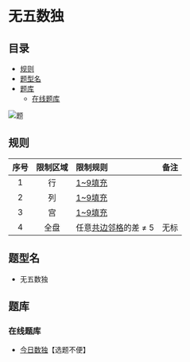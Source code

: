 # 无五数独
<!-- START doctoc generated TOC please keep comment here to allow auto update -->
<!-- DON'T EDIT THIS SECTION, INSTEAD RE-RUN doctoc TO UPDATE -->
## 目录

- [规则](#%E8%A7%84%E5%88%99)
- [题型名](#%E9%A2%98%E5%9E%8B%E5%90%8D)
- [题库](#%E9%A2%98%E5%BA%93)
  - [在线题库](#%E5%9C%A8%E7%BA%BF%E9%A2%98%E5%BA%93)

<!-- END doctoc generated TOC please keep comment here to allow auto update -->

![题](https://cn.sudoku.today/pic/02/givemefive/40223_366493.png)

## 规则

| 序号  | 限制区域 | 限制规则           | 备注  |
|:---:|:----:|:---------------|:---:|
|  1  |  行   | [1~9填充]        |     |
|  2  |  列   | [1~9填充]        |     |
|  3  |  宫   | [1~9填充]        |     |
|  4  |  全盘  | 任意[共边邻格]的差 ≠ 5 | 无标  |

## 题型名

- 无五数独

## 题库

### 在线题库

- [今日数独]【选题不便】

[1~9填充]: ../../../../../rules.md#1to9填充

[共边邻格]: ../../../../../rules.md#共边邻格

[今日数独]: https://cn.sudoku.today/g-give-me-five-sudoku/
